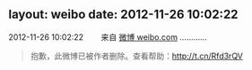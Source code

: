 layout: weibo
date: 2012-11-26 10:02:22
---
2012-11-26 10:02:22  &nbsp;&nbsp;&nbsp;&nbsp;&nbsp;&nbsp; 来自 <a href="http://weibo.com/" rel="nofollow">微博 weibo.com</a>
…………
>  抱歉，此微博已被作者删除。查看帮助：http://t.cn/Rfd3rQV
